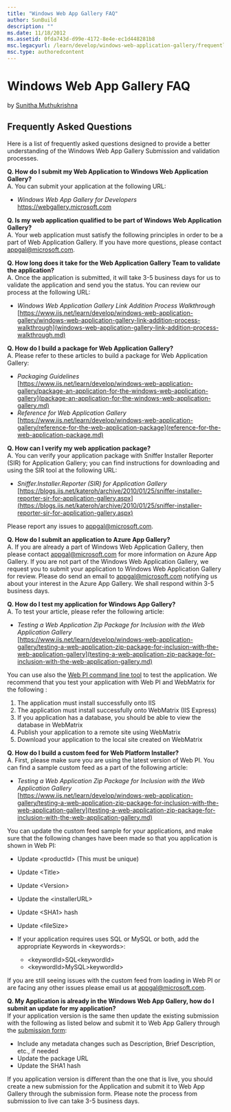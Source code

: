 ```yaml
---
title: "Windows Web App Gallery FAQ"
author: SunBuild
description: ""
ms.date: 11/18/2012
ms.assetid: 0fda743d-d99e-4172-8e4e-ec1d448281b8
msc.legacyurl: /learn/develop/windows-web-application-gallery/frequently-asked-questions
msc.type: authoredcontent
---
```

Windows Web App Gallery FAQ
====================
by [Sunitha Muthukrishna](https://github.com/SunBuild)

## Frequently Asked Questions

Here is a list of frequently asked questions designed to provide a better understanding of the Windows Web App Gallery Submission and validation processes.

**Q. How do I submit my Web Application to Windows Web Application Gallery?**   
 A. You can submit your application at the following URL:

- *Windows Web App Gallery for Developers*  
    <https://webgallery.microsoft.com>

**Q. Is my web application qualified to be part of Windows Web Application Gallery?**  
 A. Your web application must satisfy the following principles in order to be a part of Web Application Gallery. If you have more questions, please contact [appgal@microsoft.com](mailto:appgal@microsoft.com).

**Q. How long does it take for the Web Application Gallery Team to validate the application?**  
 A. Once the application is submitted, it will take 3-5 business days for us to validate the application and send you the status. You can review our process at the following URL:

- *Windows Web Application Gallery Link Addition Process Walkthrough*  
    [https://www.iis.net/learn/develop/windows-web-application-gallery/windows-web-application-gallery-link-addition-process-walkthrough](windows-web-application-gallery-link-addition-process-walkthrough.md)

**Q. How do I build a package for Web Application Gallery?**  
 A. Please refer to these articles to build a package for Web Application Gallery:

- *Packaging Guidelines*  
    [https://www.iis.net/learn/develop/windows-web-application-gallery/package-an-application-for-the-windows-web-application-gallery](package-an-application-for-the-windows-web-application-gallery.md)
- *Reference for Web Application Gallery*  
    [https://www.iis.net/learn/develop/windows-web-application-gallery/reference-for-the-web-application-package](reference-for-the-web-application-package.md)

**Q. How can I verify my web application package?**  
 A. You can verify your application package with Sniffer Installer Reporter (SIR) for Application Gallery; you can find instructions for downloading and using the SIR tool at the following URL:

- *Sniffer.Installer.Reporter (SIR) for Application Gallery*  
    [https://blogs.iis.net/kateroh/archive/2010/01/25/sniffer-installer-reporter-sir-for-application-gallery.aspx](https://blogs.iis.net/kateroh/archive/2010/01/25/sniffer-installer-reporter-sir-for-application-gallery.aspx)

Please report any issues to [appgal@microsoft.com](mailto:appgal@microsoft.com).

**Q. How do I submit an application to Azure App Gallery?**  
 A. If you are already a part of Windows Web Application Gallery, then please contact [appgal@microsoft.com](mailto:appgal@microsoft.com) for more information on Azure App Gallery. If you are not part of the Windows Web Application Gallery, we request you to submit your application to Windows Web Application Gallery for review. Please do send an email to [appgal@microsoft.com](mailto:appgal@microsoft.com) notifying us about your interest in the Azure App Gallery. We shall respond within 3-5 business days.

**Q. How do I test my application for Windows App Gallery?**  
 A. To test your article, please refer the following article:

- *Testing a Web Application Zip Package for Inclusion with the Web Application Gallery*  
    [https://www.iis.net/learn/develop/windows-web-application-gallery/testing-a-web-application-zip-package-for-inclusion-with-the-web-application-gallery](testing-a-web-application-zip-package-for-inclusion-with-the-web-application-gallery.md)

You can use also the [Web PI command line tool](https://blogs.iis.net/satishl/archive/2011/01/26/webpi-command-line.aspx) to test the application. We recommend that you test your application with Web PI and WebMatrix for the following :

1. The application must install successfully onto IIS
2. The application must install successfully onto WebMatrix (IIS Express)
3. If you application has a database, you should be able to view the database in WebMatrix
4. Publish your application to a remote site using WebMatrix
5. Download your application to the local site created on WebMatrix

**Q. How do I build a custom feed for Web Platform Installer?**  
 A. First, please make sure you are using the latest version of Web PI. You can find a sample custom feed as a part of the following article:

- *Testing a Web Application Zip Package for Inclusion with the Web Application Gallery*  
    [https://www.iis.net/learn/develop/windows-web-application-gallery/testing-a-web-application-zip-package-for-inclusion-with-the-web-application-gallery](testing-a-web-application-zip-package-for-inclusion-with-the-web-application-gallery.md)

You can update the custom feed sample for your applications, and make sure that the following changes have been made so that you application is shown in Web PI:

- Update &lt;productId&gt; (This must be unique)
- Update &lt;Title&gt;
- Update &lt;Version&gt;
- Update the &lt;installerURL&gt;
- Update &lt;SHA1&gt; hash
- Update &lt;fileSize&gt;
- If your application requires uses SQL or MySQL or both, add the appropriate Keywords in &lt;keywords&gt;:

    - &lt;keywordId&gt;SQL&lt;keywordId&gt;
    - &lt;keywordId&gt;MySQL&gt;keywordId&gt;

If you are still seeing issues with the custom feed from loading in Web PI or are facing any other issues please email us at [appgal@microsoft.com](mailto:appgal@microsoft.com).

**Q. My Application is already in the Windows Web App Gallery, how do I submit an update for my application?**  
 If your application version is the same then update the existing submission with the following as listed below and submit it to Web App Gallery through the [submission form](https://www.microsoft.com/web/gallery/submit.aspx):

- Include any metadata changes such as Description, Brief Description, etc., if needed
- Update the package URL
- Update the SHA1 hash

If you application version is different than the one that is live, you should create a new submission for the Application and submit it to Web App Gallery through the submission form. Please note the process from submission to live can take 3-5 business days.